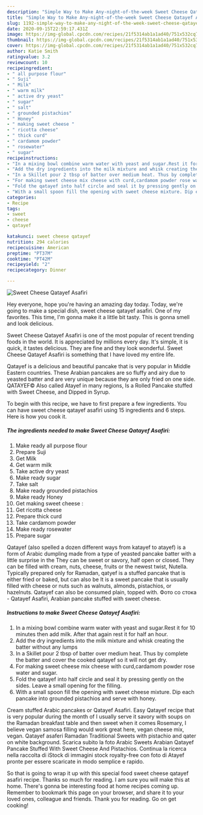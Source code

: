 ```yaml
---
description: "Simple Way to Make Any-night-of-the-week Sweet Cheese Qatayef Asafiri"
title: "Simple Way to Make Any-night-of-the-week Sweet Cheese Qatayef Asafiri"
slug: 1192-simple-way-to-make-any-night-of-the-week-sweet-cheese-qatayef-asafiri
date: 2020-09-15T22:59:17.431Z
image: https://img-global.cpcdn.com/recipes/21f5314ab1a1ad40/751x532cq70/sweet-cheese-qatayef-asafiri-recipe-main-photo.jpg
thumbnail: https://img-global.cpcdn.com/recipes/21f5314ab1a1ad40/751x532cq70/sweet-cheese-qatayef-asafiri-recipe-main-photo.jpg
cover: https://img-global.cpcdn.com/recipes/21f5314ab1a1ad40/751x532cq70/sweet-cheese-qatayef-asafiri-recipe-main-photo.jpg
author: Katie Smith
ratingvalue: 3.2
reviewcount: 10
recipeingredient:
- " all purpose flour"
- " Suji"
- " Milk"
- " warm milk"
- " active dry yeast"
- " sugar"
- " salt"
- " grounded pistachios"
- " Honey"
- " making sweet cheese "
- " ricotta cheese"
- " thick curd"
- " cardamom powder"
- " rosewater"
- " sugar"
recipeinstructions:
- "In a mixing bowl combine warm water with yeast and sugar.Rest it for 10 minutes then add milk. After that again rest it for half an hour."
- "Add the dry ingredients into the milk mixture and whisk creating the batter without any lumps"
- "In a Skillet pour 2 tbsp of batter over medium heat. Thus by complete the batter and cover the cooked qatayef so it will not get dry."
- "For making sweet cheese mix cheese with curd,cardamom powder rose water and sugar."
- "Fold the qatayef into half circle and seal it by pressing gently on the sides. Leave a small opening for the filling."
- "With a small spoon fill the opening with sweet cheese mixture. Dip each pancake into grounded pistachios and serve with honey."
categories:
- Recipe
tags:
- sweet
- cheese
- qatayef

katakunci: sweet cheese qatayef 
nutrition: 294 calories
recipecuisine: American
preptime: "PT37M"
cooktime: "PT42M"
recipeyield: "2"
recipecategory: Dinner

---
```



![Sweet Cheese Qatayef Asafiri](https://img-global.cpcdn.com/recipes/21f5314ab1a1ad40/751x532cq70/sweet-cheese-qatayef-asafiri-recipe-main-photo.jpg)

Hey everyone, hope you're having an amazing day today. Today, we're going to make a special dish, sweet cheese qatayef asafiri. One of my favorites. This time, I'm gonna make it a little bit tasty. This is gonna smell and look delicious.

Sweet Cheese Qatayef Asafiri is one of the most popular of recent trending foods in the world. It is appreciated by millions every day. It's simple, it is quick, it tastes delicious. They are fine and they look wonderful. Sweet Cheese Qatayef Asafiri is something that I have loved my entire life.

Qatayef is a delicious and beautiful pancake that is very popular in Middle Eastern countries. These Arabian pancakes are so fluffy and airy due to yeasted batter and are very unique because they are only fried on one side. QATAYEF© Also called Atayef in many regions, Is a Rolled Pancake stuffed with Sweet Cheese, and Dipped in Syrup.


To begin with this recipe, we have to first prepare a few ingredients. You can have sweet cheese qatayef asafiri using 15 ingredients and 6 steps. Here is how you cook it.

<!--inarticleads1-->

##### The ingredients needed to make Sweet Cheese Qatayef Asafiri:

1. Make ready  all purpose flour
1. Prepare  Suji
1. Get  Milk
1. Get  warm milk
1. Take  active dry yeast
1. Make ready  sugar
1. Take  salt
1. Make ready  grounded pistachios
1. Make ready  Honey
1. Get  making sweet cheese :
1. Get  ricotta cheese
1. Prepare  thick curd
1. Take  cardamom powder
1. Make ready  rosewater
1. Prepare  sugar


Qatayef (also spelled a dozen different ways from katayef to atayef) is a form of Arabic dumpling made from a type of yeasted pancake batter with a little surprise in the They can be sweet or savory, half open or closed. They can be filled with cream, nuts, cheese, fruits or the newest twist, Nutella. Typically prepared only for Ramadan, qatyef is a stuffed pancake that is either fried or baked, but can also be It is a sweet pancake that is usually filled with cheese or nuts such as walnuts, almonds, pistachios, or hazelnuts. Qatayef can also be consumed plain, topped with. Фото со стока - Qatayef Asafiri, Arabian pancake stuffed with sweet cheese. 

<!--inarticleads2-->

##### Instructions to make Sweet Cheese Qatayef Asafiri:

1. In a mixing bowl combine warm water with yeast and sugar.Rest it for 10 minutes then add milk. After that again rest it for half an hour.
1. Add the dry ingredients into the milk mixture and whisk creating the batter without any lumps
1. In a Skillet pour 2 tbsp of batter over medium heat. Thus by complete the batter and cover the cooked qatayef so it will not get dry.
1. For making sweet cheese mix cheese with curd,cardamom powder rose water and sugar.
1. Fold the qatayef into half circle and seal it by pressing gently on the sides. Leave a small opening for the filling.
1. With a small spoon fill the opening with sweet cheese mixture. Dip each pancake into grounded pistachios and serve with honey.


Cream stuffed Arabic pancakes or Qatayef Asafiri. Easy Qatayef recipe that is very popular during the month of I usually serve it savory with soups on the Ramadan breakfast table and then sweet when it comes Rosemary, I believe vegan samosa filling would work great here, vegan cheese mix, vegan. Qatayef asaferi Ramadan Traditional Sweets with pistachio and qater on white background. Scarica subito la foto Arabic Sweets Arabian Qatayef Pancake Stuffed With Sweet Cheese And Pistachios. Continua la ricerca nella raccolta di iStock di immagini stock royalty-free con foto di Atayef pronte per essere scaricate in modo semplice e rapido. 

So that is going to wrap it up with this special food sweet cheese qatayef asafiri recipe. Thanks so much for reading. I am sure you will make this at home. There's gonna be interesting food at home recipes coming up. Remember to bookmark this page on your browser, and share it to your loved ones, colleague and friends. Thank you for reading. Go on get cooking!
